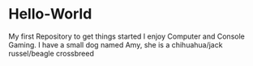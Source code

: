 # Hello-World
My first Repository to get things started
I enjoy Computer and Console Gaming. I have a small dog named Amy, she is a chihuahua/jack russel/beagle crossbreed
